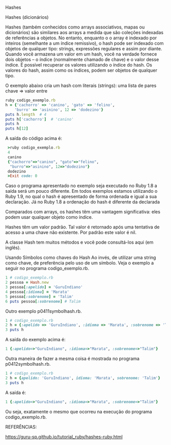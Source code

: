 Hashes

Hashes (dicionários)

Hashes (também conhecidos como arrays associativos, mapas ou dicionários) são similares aos arrays a medida que são coleções indexadas de referências a objetos. No entanto, enquanto o o array é indexado por inteiros (semelhante a um índice remissivo), o hash pode ser indexado com objetos de qualquer tipo: strings, expressões regulares e assim por diante. Quando você armazena um valor em um hash, você na verdade fornece dois objetos – o índice (normalmente chamado de chave) e o valor desse índice. É possível recuperar os valores utilizando o índice do hash. Os valores do hash, assim como os índices, podem ser objetos de qualquer tipo.

O exemplo  abaixo cria um hash com literais (strings): uma lista de pares chave => valor entre

```ruby
ruby codigo_exemplo.rb
h = {'cachorro' => 'canino', 'gato' => 'felino',
    'burro' => 'asinino', 12 => 'dodezino'}
puts h.length  # 4
puts h['cachorro']  # 'canino'
puts h
puts h[12]
```

A saída do código acima é:

```ruby
 >ruby codigo_exemplo.rb
 4
 canino
 {"cachorro"=>"canino", "gato"=>"felino",
  "burro"=>"asinino", 12=>"dodezino"}
 dodezino
 >Exit code: 0
 ```

Caso o programa apresentado no exemplo seja executado no Ruby 1.8 a saída será um pouco diferente. Em todos exemplos estamos utilizando o Ruby 1.9, no qual o hash é apresentado de forma ordenada e igual a sua declaração. Já no Ruby 1.8 a ordenação do hash é diferente da declarada

Comparados com arrays, os hashes têm uma vantagem significativa: eles podem usar qualquer objeto como índice.

Hashes têm um valor padrão. Tal valor é retornado após uma tentativa de acesso a uma chave não existente. Por padrão este valor é nil.

A classe Hash tem muitos métodos e você pode consultá-los aqui (em inglês).

Usando Símbolos como chaves do Hash
Ao invés, de utilizar uma string como chave, de preferência pelo uso de um símbolo. Veja o exemplo a seguir no programa codigo_exemplo.rb.

```ruby
1 # codigo_exemplo.rb
2 pessoa = Hash.new
3 pessoa[:apelido] = 'GuruIndiano'
4 pessoa[:idioma] = 'Marata'
5 pessoa[:sobrenome] = 'Talim'
6 puts pessoa[:sobrenome] # Talim
```

Outro exemplo p0411symbolhash.rb.

```ruby
1 # codigo_exemplo.rb
2 h = {:apelido => 'GuruIndiano', :idioma => 'Marata', :sobrenome => 'Talim'}
3 puts h
```

A saída do exemplo acima é:

```ruby
1 {:apelido=>"GuruIndiano", :idioma=>"Marata", :sobrenome=>"Talim"}
```

Outra maneira de fazer a mesma coisa é mostrada no programa p0412symbolhash.rb.

```ruby
1 # codigo_exemplo.rb
2 h = {apelido: 'GuruIndiano', idioma: 'Marata', sobrenome: 'Talim'}
3 puts h
```

A saída é:

```ruby
1 {:apelido=>"GuruIndiano", :idioma=>"Marata", :sobrenome=>"Talim"}
```

Ou seja, exatamente o mesmo que ocorreu na execução do programa codigo_exemplo.rb.

REFERÊNCIAS:

https://guru-sp.github.io/tutorial_ruby/hashes-ruby.html
